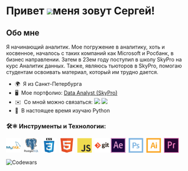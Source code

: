 Привет ![](https://user-images.githubusercontent.com/18350557/176309783-0785949b-9127-417c-8b55-ab5a4333674e.gif)меня зовут Сергей!
========================================================================================================================================

Обо мне
------------
Я начинающий аналитик. Мое погружение в аналитику, хоть и косвенное, началось с таких компаний как Microsoft и Росбанк, в бизнес направлении. Затем в 23ем году поступил в школу SkyPro на курс Аналитик данных. Также, являюсь тьюторов в SkyPro, помогаю студентам освоивать материал, который им трудно дается.

*   🌍  Я из Санкт-Петербурга
*   🖥️  Мое портфолио: [Data Analyst (SkyPro)](http://github.com/RealMackros/Portfolio-Data-Analyst)
*   ✉️  Со мной можно связаться: <a href="https://t.me/Mackros"> <img src="https://img.shields.io/badge/Telegram-blue?logo=telegram&logoColor=white"/></a> <a href="mailto:Mackros@inbox.ru"> <img src="https://img.shields.io/badge/@Mail-darkblue?logo=mail&logoColor=white"/></a>
*   🧠  В настоящее время изучаю Python

### :hammer_and_wrench:⚛️ Инструменты и Технологии:
<div>
  <img src="https://github.com/devicons/devicon/blob/master/icons/mysql/mysql-original-wordmark.svg" title="MySQL" alt="MySQL" width="40" height="40"/>&nbsp;
  <img src="https://github.com/devicons/devicon/blob/master/icons/postgresql/postgresql-original-wordmark.svg" title="PostgreSQL" alt="PostgreSQL" width="40" height="40"/>&nbsp;
  <img src="https://github.com/devicons/devicon/blob/master/icons/css3/css3-original-wordmark.svg" title="CSS3" alt="CSS3" width="40" height="40"/>&nbsp;
  <img src="https://github.com/devicons/devicon/blob/master/icons/html5/html5-original.svg" title="html5" alt="html5" width="40" height="40"/>&nbsp;
  <img src="https://github.com/devicons/devicon/blob/master/icons/javascript/javascript-original.svg" title="javascript" alt="javascript" width="40" height="40"/>&nbsp;
  <img src="https://github.com/devicons/devicon/blob/master/icons/git/git-original-wordmark.svg" title="Git" **alt="Git" width="40" height="40"/>
  <img src="https://github.com/devicons/devicon/blob/master/icons/aftereffects/aftereffects-original.svg" title="aftereffects" alt="aftereffects" width="40" height="40"/>&nbsp;
  <img src="https://github.com/devicons/devicon/blob/master/icons/photoshop/photoshop-line.svg" title="photoshop" alt="photoshop" width="40" height="40"/>&nbsp;
  <img src="https://github.com/devicons/devicon/blob/master/icons/illustrator/illustrator-line.svg" title="illustrator" alt="illustrator" width="40" height="40"/>&nbsp;
  <img src="https://github.com/devicons/devicon/blob/master/icons/premierepro/premierepro-original.svg" title="premierepro UI" alt="premierepro UI" width="40" height="40"/>&nbsp;
</div>


![Codewars](https://github.r2v.ch/codewars?user=Mackros&stroke=%23BB432C)





